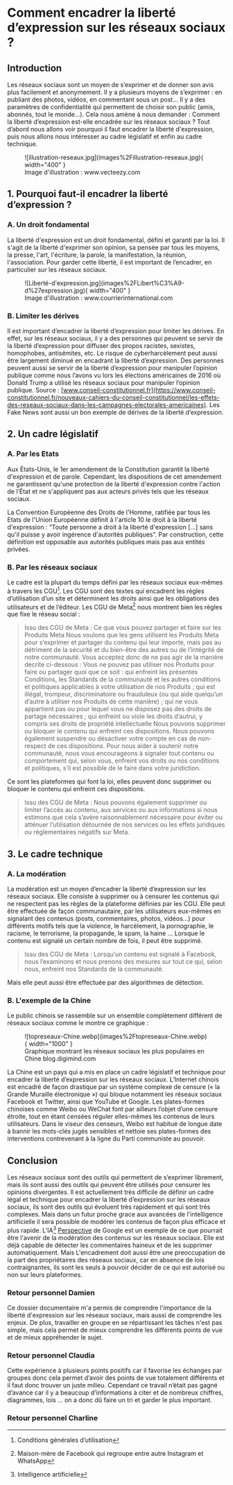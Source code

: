 # Comment encadrer la liberté d’expression sur les réseaux sociaux ?

## Introduction

Les réseaux sociaux sont un moyen de s’exprimer et de donner son avis plus facilement et anonymement. Il y a plusieurs moyens de s’exprimer : en publiant des photos, vidéos, en commentant sous un post… Il y a des paramètres de confidentialité qui permettent de choisir son public (amis, abonnés, tout le monde…).
Cela nous amène à nous demander : Comment la liberté d’expression est-elle encadrée sur les réseaux sociaux ?
Tout d’abord nous allons voir pourquoi il faut encadrer la liberté d'expression, puis nous allons nous intéresser au cadre législatif et enfin au cadre technique.

<figure markdown>
  ![illustration-reseaux.jpg](images%2Fillustration-reseaux.jpg){ width="400" }
  <figcaption>Image d'illustration : www.vecteezy.com</figcaption>
</figure>

## 1. Pourquoi faut-il encadrer la liberté d’expression ?

### A. Un droit fondamental

La liberté d'expression est un droit fondamental, défini et garanti par la loi.
Il s'agit de la liberté d'exprimer son opinion, sa pensée par tous les moyens, la presse, l'art, l'écriture, la parole, la manifestation, la réunion, l'association. 
Pour garder cette liberté, il est important de l’encadrer, en particulier sur les réseaux sociaux.

<figure markdown>
  ![Liberté-d'expression.jpg](images%2FLibert%C3%A9-d%27expression.jpg){ width="400" }
  <figcaption>Image d'illustration : www.courrierinternational.com</figcaption>
</figure>

### B. Limiter les dérives

Il est important d’encadrer la liberté d’expression pour limiter les dérives.
En effet, sur les réseaux sociaux, il y a des personnes qui peuvent se servir de la liberté d’expression pour diffuser des propos racistes, sexistes, homophobes, antisémites, etc.
Le risque de cyberharcèlement peut aussi être largement diminué en encadrant la liberté d’expression.
Des personnes peuvent aussi se servir de la liberté d’expression pour manipuler l’opinion publique comme nous l’avons vu lors les élections américaines de 2016 où Donald Trump a utilisé les réseaux sociaux pour manipuler l’opinion publique. Source : [www.conseil-constitutionnel.fr](https://www.conseil-constitutionnel.fr/nouveaux-cahiers-du-conseil-constitutionnel/les-effets-des-reseaux-sociaux-dans-les-campagnes-electorales-americaines).
Les Fake News sont aussi un bon exemple de dérives de la liberté d’expression.

## 2. Un cadre législatif

### A. Par les Etats
Aux États-Unis, le 1er amendement de la Constitution garantit la liberté d'expression et de parole. Cependant, les dispositions de cet amendement ne garantissent qu'une protection de la liberté d'expression contre l'action de l’État et ne s'appliquent pas aux acteurs privés tels que les réseaux sociaux.

La Convention Européenne des Droits de l'Homme, ratifiée par tous les Etats de l'Union Européenne définit à l'article 10 le droit à la liberté d'expression : “Toute personne a droit à la liberté d'expression […] sans qu'il puisse y avoir ingérence d'autorités publiques”. Par construction, cette définition est opposable aux autorités publiques mais pas aux entités privées.

### B. Par les réseaux sociaux

Le cadre est la plupart du temps défini par les réseaux sociaux eux-mêmes à travers les CGU[^1].
Les CGU sont des textes qui encadrent les règles d’utilisation d’un site et déterminent les droits ainsi que les obligations des utilisateurs et de l’éditeur. Les CGU de Meta[^2] nous montrent bien les règles que fixe le réseau social :

>Issu des CGU de Meta :
>Ce que vous pouvez partager et faire sur les Produits Meta
 Nous voulons que les gens utilisent les Produits Meta pour s’exprimer et partager du contenu qui leur importe, mais pas au détriment de la sécurité et du bien-être des autres ou de l’intégrité de notre communauté. Vous acceptez donc de ne pas agir de la manière décrite ci-dessous :
 Vous ne pouvez pas utiliser nos Produits pour faire ou partager quoi que ce soit :
 qui enfreint les présentes Conditions, les Standards de la communauté et les autres conditions et politiques applicables à votre utilisation de nos Produits ;
 qui est illégal, trompeur, discriminatoire ou frauduleux (ou qui aide quelqu’un d’autre à utiliser nos Produits de cette manière) ;
 qui ne vous appartient pas ou pour lequel vous ne disposez pas des droits de partage nécessaires ;
 qui enfreint ou viole les droits d’autrui, y compris ses droits de propriété intellectuelle
 Nous pouvons supprimer ou bloquer le contenu qui enfreint ces dispositions. Nous pouvons également suspendre ou désactiver votre compte en cas de non-respect de ces dispositions.
 Pour nous aider à soutenir notre communauté, nous vous encourageons à signaler tout contenu ou comportement qui, selon vous, enfreint vos droits ou nos conditions et politiques, s’il est possible de le faire dans votre juridiction.

Ce sont les plateformes qui font la loi, elles peuvent donc supprimer ou bloquer le contenu qui enfreint ces dispositions.

>Issu des CGU de Meta :
> Nous pouvons également supprimer ou limiter l’accès au contenu, aux services ou aux informations si nous estimons que cela s’avère raisonnablement nécessaire pour éviter ou atténuer l’utilisation détournée de nos services ou les effets juridiques ou réglementaires négatifs sur Meta.
## 3. Le cadre technique

### A. La modération

La modération est un moyen d’encadrer la liberté d’expression sur les réseaux sociaux. Elle consiste à supprimer ou à censurer les contenus qui ne respectent pas les règles de la plateforme définies par les CGU.
Elle peut être effectuée de façon communautaire, par les utilisateurs eux-mêmes en signalant des contenus (posts, commentaires, photos, vidéos…) pour différents motifs tels que la violence, le harcèlement, la pornographie, le racisme, le terrorisme, la propagande, le spam, la haine ...
Lorsque le contenu est signalé un certain nombre de fois, il peut être supprimé.

>Issu des CGU de Meta :
>Lorsqu’un contenu est signalé à Facebook, nous l’examinons et nous prenons des mesures sur tout ce qui, selon nous, enfreint nos Standards de la communauté.

Mais elle peut aussi être effectuée par des algorithmes de détection.

### B. L'exemple de la Chine

Le public chinois se rassemble sur un ensemble complètement différent de réseaux sociaux comme le montre ce graphique :
<figure markdown>
  ![topreseaux-Chine.webp](images%2Ftopreseaux-Chine.webp){ width="1000" }
  <figcaption>Graphique montrant les réseaux sociaux les plus populaires en Chine blog.digimind.com</figcaption>
</figure>
La Chine est un pays qui a mis en place un cadre législatif et technique pour encadrer la liberté d’expression sur les réseaux sociaux.
L’Internet chinois est encadré de façon drastique par un système complexe de censure (« la Grande Muraille électronique ») qui bloque notamment les réseaux sociaux Facebook et Twitter, ainsi que YouTube et Google.
Les plates-formes chinoises comme Weibo ou WeChat font par ailleurs l’objet d’une censure étroite, tout en étant censées réguler elles-mêmes les contenus de leurs utilisateurs.
Dans le viseur des censeurs, Weibo est habitué de longue date à bannir les mots-clés jugés sensibles et nettoie ses plates-formes des interventions contrevenant à la ligne du Parti communiste au pouvoir.

## Conclusion

Les réseaux sociaux sont des outils qui permettent de s’exprimer librement, mais ils sont aussi des outils qui peuvent être utilisés pour censurer les opinions divergentes.
Il est actuellement très difficile de définir un cadre légal et technique pour encadrer la liberté d’expression sur les réseaux sociaux, ils sont des outils qui évoluent très rapidement et qui sont très complexes.
Mais dans un futur proche grace aux avancées de l'intelligence artificielle il sera possible de modérer les contenus de façon plus efficace et plus rapide.
L'IA[^3] [Perspective](https://perspectiveapi.com) de Google est un exemple de ce que pourrait être l'avenir de la modération des contenus sur les réseaux sociaux.
Elle est déjà capable de détecter les commentaires haineux et de les supprimer automatiquement.
Mais L'encadrement doit aussi être une preoccupation de la part des propriétaires des réseaux sociaux, car en absence de lois contraignantes, ils sont les seuls à pouvoir décider de ce qui est autorisé ou non sur leurs plateformes.

### Retour personnel Damien

Ce dossier documentaire m'a permis de comprendre l'importance de la liberté d'expression sur les réseaux sociaux, mais aussi de comprendre les enjeux.
De plus, travailler en groupe en se répartissant les tâches n'est pas simple, mais cela permet de mieux comprendre les différents points de vue et de mieux appréhender le sujet.

### Retour personnel Claudia

Cette expérience à plusieurs points positifs car il favorise les échanges par groupes donc cela permet d’avoir des points de vue totalement différents et il faut donc trouver un juste milieu.
Cependant ce travail n’était pas gagné d’avance car il y a beaucoup d’informations à citer et de nombreux chiffres, diagrammes, lois ... on a donc dû faire un tri et garder le plus important.

### Retour personnel Charline


[^1]: Conditions générales d’utilisation
[^2]: Maison-mère de Facebook qui regroupe entre autre Instagram et WhatsApp
[^3]: Intelligence artificielle
